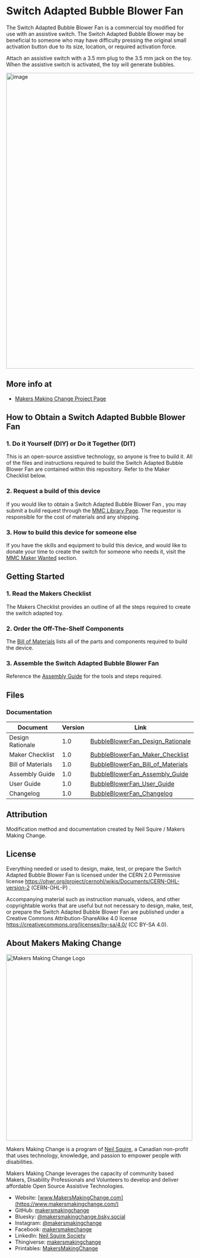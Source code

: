 # Switch Adapted Bubble Blower Fan
The Switch Adapted Bubble Blower Fan is a commercial toy modified for use with an assistive switch. The Switch Adapted Bubble Blower may be beneficial to someone who may have difficulty pressing the original small activation button due to its size, location, or required activation force.

Attach an assistive switch with a 3.5 mm plug to the 3.5 mm jack on the toy. When the assistive switch is activated, the toy will generate bubbles. 

<img width="658" height="793" alt="image" src="https://github.com/user-attachments/assets/c9e456b8-67e1-4f24-9a6f-59f57aff74f2" />


## More info at
- [Makers Making Change Project Page](https://makersmakingchange.com/project/switch-adapted-bubble-blower-fan/)



## How to Obtain a Switch Adapted Bubble Blower Fan
### 1. Do it Yourself (DIY) or Do it Together (DIT)

This is an open-source assistive technology, so anyone is free to build it. All of the files and instructions required to build the Switch Adapted Bubble Blower Fan are contained within this repository. Refer to the Maker Checklist below.

### 2. Request a build of this device

If you would like to obtain a Switch Adapted Bubble Blower Fan , you may submit a build request through the [MMC Library Page](https://makersmakingchange.com/project/switch-adapted-bubble-blower-fan/). The requestor is responsible for the cost of materials and any shipping.

### 3. How to build this device for someone else

If you have the skills and equipment to build this device, and would like to donate your time to create the switch for someone who needs it, visit the [MMC Maker Wanted](https://makersmakingchange.com/maker-wanted/) section.


## Getting Started

### 1. Read the Makers Checklist

The Makers Checklist provides an outline of all the steps required to create the switch adapted toy.

### 2. Order the Off-The-Shelf Components

The [Bill of Materials](https://github.com/makersmakingchange/Adapted-Toys/blob/fbb5f4c7a2e73e375d4c18f5000931a1d9781dcc/Toy_Instructions/Unavailable_Toys/Bubble_Toys/Play%20Day%20-%20Bubble%20Blower%20Fan/BubbleBlowerFan_BOM_v1.0.csv) lists all of the parts and components required to build the device.

### 3. Assemble the Switch Adapted Bubble Blower Fan

Reference the [Assembly Guide](https://github.com/makersmakingchange/Adapted-Toys/blob/e83be27dd523403fe3f2d48fcf537f965dd8a77c/Toy_Instructions/Unavailable_Toys/Bubble_Toys/Play%20Day%20-%20Bubble%20Blower%20Fan/BubbleBlowerFan_Assembly_Guide_v1.0.pdf) for the tools and steps required.

## Files
### Documentation
| Document             | Version | Link |
|----------------------|---------|------|
| Design Rationale     | 1.0     | [BubbleBlowerFan_Design_Rationale](https://github.com/makersmakingchange/Adapted-Toys/blob/e46ba5f5760e33e7418f5aa3d86151e65183b0c8/Toy_Instructions/Unavailable_Toys/Bubble_Toys/Play%20Day%20-%20Bubble%20Blower%20Fan/BubbleBlowerFan_Design_Rationale_v1.0.pdf)     |
| Maker Checklist      | 1.0     | [BubbleBlowerFan_Maker_Checklist](https://github.com/makersmakingchange/Adapted-Toys/blob/9e930d8d147ac692676a76877324dae8010c0487/Toy_Instructions/Unavailable_Toys/Bubble_Toys/Play%20Day%20-%20Bubble%20Blower%20Fan/BubbleBlowerFan_Maker_Checklist_v1.0.pdf)     |
| Bill of Materials    | 1.0     | [BubbleBlowerFan_Bill_of_Materials](https://github.com/makersmakingchange/Adapted-Toys/blob/fbb5f4c7a2e73e375d4c18f5000931a1d9781dcc/Toy_Instructions/Unavailable_Toys/Bubble_Toys/Play%20Day%20-%20Bubble%20Blower%20Fan/BubbleBlowerFan_BOM_v1.0.csv)     |
| Assembly Guide       | 1.0     | [BubbleBlowerFan_Assembly_Guide](https://github.com/makersmakingchange/Adapted-Toys/blob/e83be27dd523403fe3f2d48fcf537f965dd8a77c/Toy_Instructions/Unavailable_Toys/Bubble_Toys/Play%20Day%20-%20Bubble%20Blower%20Fan/BubbleBlowerFan_Assembly_Guide_v1.0.pdf)     |
| User Guide           | 1.0     | [BubbleBlowerFan_User_Guide](https://github.com/makersmakingchange/Adapted-Toys/blob/9f7d46c8b9c26929b344122a5c9de41f57da8927/Toy_Instructions/Unavailable_Toys/Bubble_Toys/Play%20Day%20-%20Bubble%20Blower%20Fan/BubbleBlowerFan_User_Guide_v1.0.pdf)    |
| Changelog            | 1.0     | [BubbleBlowerFan_Changelog](/Documentation/BubbleBlowerFan_Changelog_v1.0.pdf)     |


## Attribution
Modification method and documentation created by Neil Squire / Makers Making Change.

## License
Everything needed or used to design, make, test, or prepare the Switch Adapted Bubble Blower Fan is licensed under the CERN 2.0 Permissive license <https://ohwr.org/project/cernohl/wikis/Documents/CERN-OHL-version-2> (CERN-OHL-P) . 

Accompanying material such as instruction manuals, videos, and other copyrightable works that are useful but not necessary to design, make, test, or prepare the Switch Adapted Bubble Blower Fan are published under a Creative Commons Attribution-ShareAlike 4.0 license https://creativecommons.org/licenses/by-sa/4.0/ (CC BY-SA 4.0).

<!-- ABOUT MMC START -->
## About Makers Making Change
[<img src="https://raw.githubusercontent.com/makersmakingchange/makersmakingchange/main/img/mmc_logo.svg" width="500" alt="Makers Making Change Logo">](https://www.makersmakingchange.com/)

Makers Making Change is a program of [Neil Squire](https://www.neilsquire.ca/), a Canadian non-profit that uses technology, knowledge, and passion to empower people with disabilities.

Makers Making Change leverages the capacity of community based Makers, Disability Professionals and Volunteers to develop and deliver affordable Open Source Assistive Technologies.

 - Website: [www.MakersMakingChange.com](https://www.makersmakingchange.com/)
 - GitHub: [makersmakingchange](https://github.com/makersmakingchange)
 - Bluesky: [@makersmakingchange.bsky.social](https://bsky.app/profile/makersmakingchange.bsky.social)
 - Instagram: [@makersmakingchange](https://www.instagram.com/makersmakingchange)
 - Facebook: [makersmakechange](https://www.facebook.com/makersmakechange)
 - LinkedIn: [Neil Squire Society](https://www.linkedin.com/company/neil-squire-society/)
 - Thingiverse: [makersmakingchange](https://www.thingiverse.com/makersmakingchange/about)
 - Printables: [MakersMakingChange](https://www.printables.com/@MakersMakingChange)

